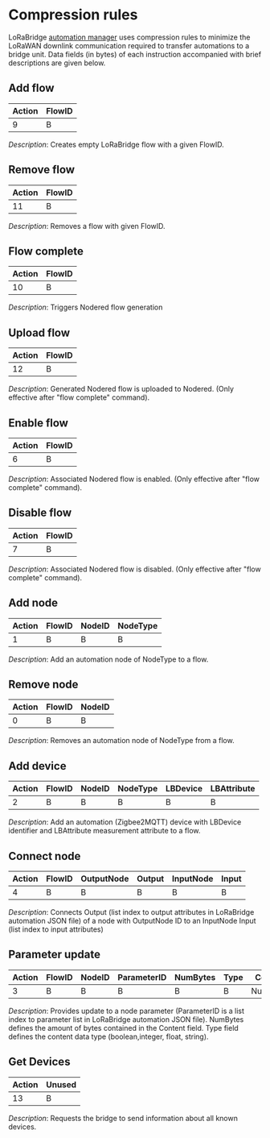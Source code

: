 # Compression rules

LoRaBridge [automation manager](../system_overview/sw_components.md#automation-manager) uses compression rules to minimize the LoRaWAN downlink communication required to transfer automations to a bridge unit. Data fields (in bytes) of each instruction accompanied with brief descriptions are given below.

## Add flow
| Action  | FlowID  |
|---|---|
|  9  | B  |

*Description*:
Creates empty LoRaBridge flow with a given FlowID. 

## Remove flow
| Action  | FlowID  |
|---|---|
|  11  | B  |

*Description*:
Removes a flow with given FlowID. 

## Flow complete
| Action  | FlowID  |
|---|---|
|  10  | B  |

*Description*:
Triggers Nodered flow generation 

## Upload flow
| Action  | FlowID  |
|---|---|
|  12  | B  |

*Description*:
Generated Nodered flow is uploaded to Nodered. (Only effective after "flow complete" command).

## Enable flow
| Action  | FlowID  |
|---|---|
|  6  | B  |

*Description*:
Associated Nodered flow is enabled. (Only effective after "flow complete" command).

## Disable flow
| Action  | FlowID  |
|---|---|
|  7  | B  |

*Description*:
Associated Nodered flow is disabled. (Only effective after "flow complete" command).

## Add node
| Action  | FlowID  | NodeID | NodeType |
|---|---|---|---|
|  1  | B  | B | B |

*Description*:
Add an automation node of NodeType to a flow. 

## Remove node
| Action  | FlowID  | NodeID |
|---|---|---|
|  0  | B  | B |

*Description*:
Removes an automation node of NodeType from a flow. 

## Add device
| Action  | FlowID  | NodeID | NodeType | LBDevice | LBAttribute |
|---|---|---|---|---|---|
|  2  | B  | B | B | B | B |

*Description*:
Add an automation (Zigbee2MQTT) device with LBDevice identifier and LBAttribute measurement attribute to a flow.

## Connect node
| Action  | FlowID  | OutputNode | Output | InputNode | Input |
|---|---|---|---|---|---|
|  4  | B  | B | B | B | B |

*Description*:
Connects Output (list index to output attributes in LoRaBridge automation JSON file) of a node with OutputNode ID to
an InputNode Input (list index to input attributes)

## Parameter update
| Action  | FlowID  | NodeID | ParameterID | NumBytes | Type | Content |
|---|---|---|---|---|---|---|
|  3  | B  | B | B | B | B | NumBytes |

*Description*:
Provides update to a node parameter (ParameterID is a list index to parameter list in LoRaBridge automation JSON file). NumBytes
defines the amount of bytes contained in the Content field. Type field defines the content data type (boolean,integer, float, string).

## Get Devices

| Action  | Unused  |
|---|---|
|  13  | B  |

*Description*:
Requests the bridge to send information about all known devices.